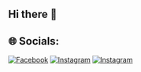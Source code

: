 ## Hi there 👋

## 🌐 Socials:
[![Facebook](https://img.shields.io/badge/Facebook-%231877F2.svg?logo=Facebook&logoColor=white)](https://facebook.com/poonlhchavez) [![Instagram](https://img.shields.io/badge/Instagram-%23E4405F.svg?logo=Instagram&logoColor=white)](https://instagram.com/_chavhei03) [![Instagram](https://img.shields.io/badge/LinkedIn-0077B5.svg?logo=LinkedIn&logoColor=white)](https://www.linkedin.com/in/poonlonghei/) 
